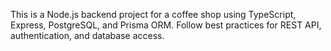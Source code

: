 <!-- Use this file to provide workspace-specific custom instructions to Copilot. For more details, visit https://code.visualstudio.com/docs/copilot/copilot-customization#_use-a-githubcopilotinstructionsmd-file -->

This is a Node.js backend project for a coffee shop using TypeScript, Express, PostgreSQL, and Prisma ORM. Follow best practices for REST API, authentication, and database access.
